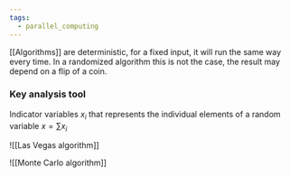 ```yaml
---
tags:
  - parallel_computing
---
```

[[Algorithms]] are deterministic, for a fixed input, it will run the same way every time. In a randomized algorithm this is not the case, the result may depend on a flip of a coin.
### Key analysis tool

Indicator variables $x_{i}$ that represents the individual elements of a random variable $x = \sum x_{i}$

![[Las Vegas algorithm]]

![[Monte Carlo algorithm]]
